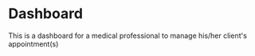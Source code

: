 # Dashboard
This is a dashboard for a medical professional to manage his/her client's appointment(s)

